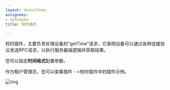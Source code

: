 ```yaml
---
layout: docwithnav
assignees:
- ashvayka
title: 校时插件

---
```


校时插件，主要负责处理设备的“getTime”请求，它表明设备可以通过各种连接协议发送RPC请求，以执行服务器端逻辑并获取结果。

您可以指定**时间格式**配置参数。

作为租户管理员，您可以查看插件 - >校时插件中的插件示例。

![img](http://help.gzhaibaogd.com/images/plugin-gettime.png)
